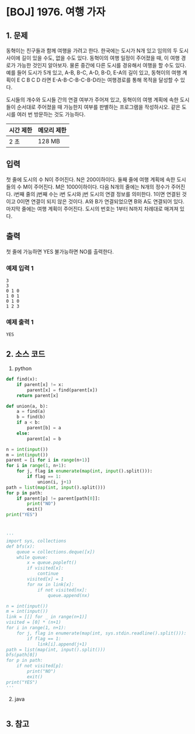 # [BOJ] 1976. 여행 가자

## 1. 문제

동혁이는 친구들과 함께 여행을 가려고 한다. 한국에는 도시가 N개 있고 임의의 두 도시 사이에 길이 있을 수도, 없을 수도 있다. 동혁이의 여행 일정이 주어졌을 때, 이 여행 경로가 가능한 것인지 알아보자. 물론 중간에 다른 도시를 경유해서 여행을 할 수도 있다. 예를 들어 도시가 5개 있고, A-B, B-C, A-D, B-D, E-A의 길이 있고, 동혁이의 여행 계획이 E C B C D 라면 E-A-B-C-B-C-B-D라는 여행경로를 통해 목적을 달성할 수 있다.

도시들의 개수와 도시들 간의 연결 여부가 주어져 있고, 동혁이의 여행 계획에 속한 도시들이 순서대로 주어졌을 때 가능한지 여부를 판별하는 프로그램을 작성하시오. 같은 도시를 여러 번 방문하는 것도 가능하다.


| 시간 제한 | 메모리 제한 |
|:------|:-------| 
| 2 초   | 128 MB |


## 입력

첫 줄에 도시의 수 N이 주어진다. N은 200이하이다. 둘째 줄에 여행 계획에 속한 도시들의 수 M이 주어진다. M은 1000이하이다. 다음 N개의 줄에는 N개의 정수가 주어진다. i번째 줄의 j번째 수는 i번 도시와 j번 도시의 연결 정보를 의미한다. 1이면 연결된 것이고 0이면 연결이 되지 않은 것이다. A와 B가 연결되었으면 B와 A도 연결되어 있다. 마지막 줄에는 여행 계획이 주어진다. 도시의 번호는 1부터 N까지 차례대로 매겨져 있다.


## 출력

첫 줄에 가능하면 YES 불가능하면 NO를 출력한다.

### 예제 입력 1

```
3
3
0 1 0
1 0 1
0 1 0
1 2 3
```

### 예제 출력 1

```
YES
```



## 2. 소스 코드

1. python

```python
def find(x):
    if parent[x] != x:
        parent[x] = find(parent[x])
    return parent[x]

def union(a, b):
    a = find(a)
    b = find(b)
    if a < b:
        parent[b] = a
    else:
        parent[a] = b

n = int(input())
m = int(input())
parent = [i for i in range(n+1)]
for i in range(1, n+1):
    for j, flag in enumerate(map(int, input().split())):
        if flag == 1:
            union(i, j+1)
path = list(map(int, input().split()))
for p in path:
    if parent[p] != parent[path[0]]:
        print("NO")
        exit()
print("YES")



'''
import sys, collections
def bfs(x):
    queue = collections.deque([x])
    while queue:
        x = queue.popleft()
        if visited[x]:
            continue
        visited[x] = 1
        for nx in link[x]:
            if not visited[nx]:
                queue.append(nx)

n = int(input())
m = int(input())
link = [[] for _ in range(n+1)]
visited = [0] * (n+1)
for i in range(1, n+1):
    for j, flag in enumerate(map(int, sys.stdin.readline().split())):
        if flag == 1:
            link[i].append(j+1)
path = list(map(int, input().split()))
bfs(path[0])
for p in path:
    if not visited[p]:
        print("NO")
        exit()
print("YES")
'''
```

2. java

```java

```


## 3. 참고

```

```



